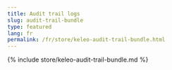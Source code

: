 ```yaml
---
title: Audit trail logs
slug: audit-trail-bundle
type: featured
lang: fr
permalink: /fr/store/keleo-audit-trail-bundle.html
---
```


{% include store/keleo-audit-trail-bundle.md %}
